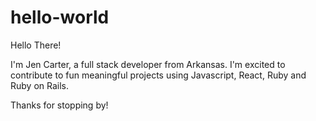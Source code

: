 # hello-world

Hello There! 

I'm Jen Carter, a full stack developer from Arkansas. I'm excited to contribute to fun meaningful projects using Javascript, React, Ruby and Ruby on Rails. 

Thanks for stopping by!
